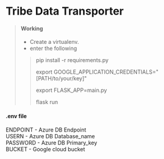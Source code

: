 # Tribe Data Transporter

> #### Working
>
> - Create a virtualenv.
> - enter the following
>
>> pip install -r requirements.py
>>
>> export GOOGLE_APPLICATION_CREDENTIALS="[PATH/to/your/key]" 
>>
>> export FLASK_APP=main.py
>>
>> flask run

#### .env file
ENDPOINT - Azure DB Endpoint<br>
USERN - Azure DB Database_name<br>
PASSWORD - Azure DB Primary_key<br>
BUCKET - Google cloud bucket<br>
